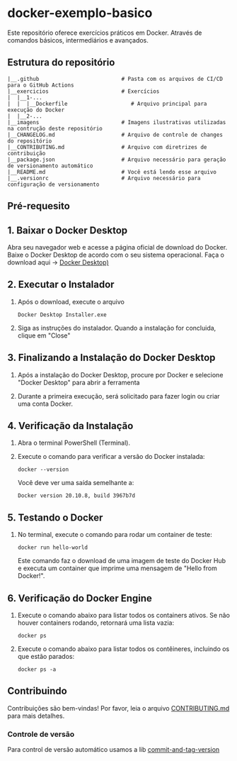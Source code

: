 # docker-exemplo-basico
Este repositório oferece exercícios práticos em Docker. 
Através de comandos básicos, intermediários e avançados. 



## Estrutura do repositório
```
|__.github                          # Pasta com os arquivos de CI/CD para o GitHub Actions
|__exercicios                       # Exercícios 
|  |__1-... 
|  |  |__Dockerfile                    # Arquivo principal para execução do Docker
|  |__2-...                          
|__imagens                          # Imagens ilustrativas utilizadas na contrução deste repositório
|__CHANGELOG.md                     # Arquivo de controle de changes do repositório
|__CONTRIBUTING.md                  # Arquivo com diretrizes de contribuição
|__package.json                     # Arquivo necessário para geração de versionamento automático
|__README.md                        # Você está lendo esse arquivo
|__.versionrc                       # Arquivo necessário para configuração de versionamento
```

## Pré-requesito
## 1. Baixar o Docker Desktop
Abra seu navegador web e acesse a página oficial de download do Docker. Baixe o Docker Desktop de acordo com o seu sistema operacional.
Faça o download aqui → [Docker Desktop)](https://www.docker.com/products/docker-desktop/)

## 2. Executar o Instalador
1. Após o download, execute o arquivo 

   ```Docker Desktop Installer.exe```

2. Siga as instruções do instalador. Quando a instalação for concluida, clique em "Close"

## 3. Finalizando a Instalação do Docker Desktop

1. Após a instalação do Docker Desktop, procure por Docker e selecione "Docker Desktop" para abrir a ferramenta

2. Durante a primeira execução, será solicitado para fazer login ou criar uma conta Docker.

## 4. Verificação da Instalação

1. Abra o terminal PowerShell (Terminal).

2. Execute o comando para verificar a versão do Docker instalada:

   ```docker --version```

   Você deve ver uma saída semelhante a:

    ```Docker version 20.10.8, build 3967b7d```

## 5. Testando o Docker

1. No terminal, execute o comando para rodar um container de teste:

   ```docker run hello-world```

   Este comando faz o download de uma imagem de teste do Docker Hub e executa um container que imprime uma mensagem de "Hello from Docker!".

## 6. Verificação do Docker Engine

1. Execute o comando abaixo para listar todos os containers ativos. Se não houver containers rodando, retornará uma lista vazia:

   ```docker ps```

2. Execute o comando abaixo para listar todos os contêineres, incluindo os que estão parados:

    ```docker ps -a```


## Contribuindo
Contribuições são bem-vindas! Por favor, leia o arquivo [CONTRIBUTING.md](CONTRIBUTING.md) para mais detalhes.

### Controle de versão
Para control de versão automático usamos a lib [commit-and-tag-version](https://github.com/absolute-version/commit-and-tag-version)
